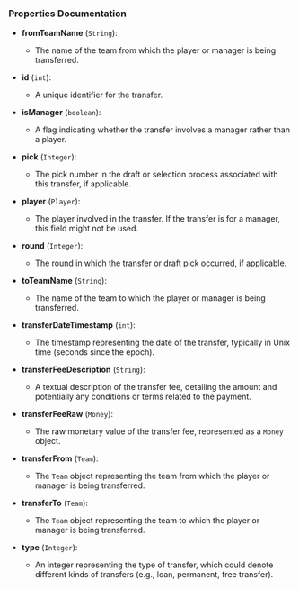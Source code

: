 ### Properties Documentation

- **fromTeamName** (`String`):
    - The name of the team from which the player or manager is being transferred.

- **id** (`int`):
    - A unique identifier for the transfer.

- **isManager** (`boolean`):
    - A flag indicating whether the transfer involves a manager rather than a player.

- **pick** (`Integer`):
    - The pick number in the draft or selection process associated with this transfer, if applicable.

- **player** (`Player`):
    - The player involved in the transfer. If the transfer is for a manager, this field might not be used.

- **round** (`Integer`):
    - The round in which the transfer or draft pick occurred, if applicable.

- **toTeamName** (`String`):
    - The name of the team to which the player or manager is being transferred.

- **transferDateTimestamp** (`int`):
    - The timestamp representing the date of the transfer, typically in Unix time (seconds since the epoch).

- **transferFeeDescription** (`String`):
    - A textual description of the transfer fee, detailing the amount and potentially any conditions or terms related to the payment.

- **transferFeeRaw** (`Money`):
    - The raw monetary value of the transfer fee, represented as a `Money` object.

- **transferFrom** (`Team`):
    - The `Team` object representing the team from which the player or manager is being transferred.

- **transferTo** (`Team`):
    - The `Team` object representing the team to which the player or manager is being transferred.

- **type** (`Integer`):
    - An integer representing the type of transfer, which could denote different kinds of transfers (e.g., loan, permanent, free transfer).